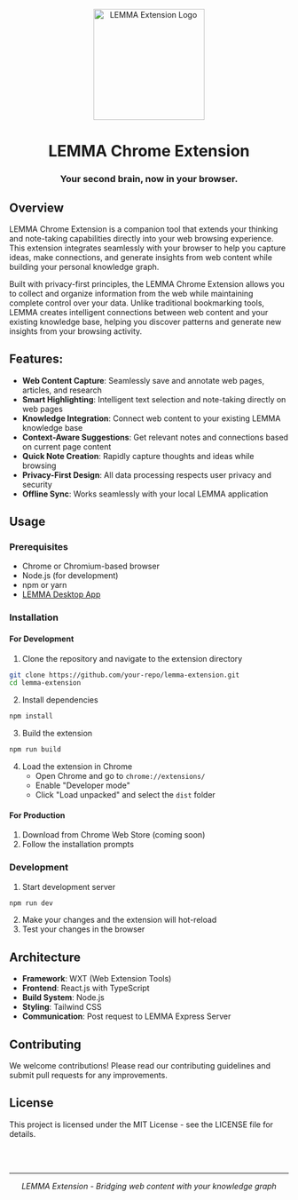 <p align="center">
<img style="align:center;" src="https://github.com/user-attachments/assets/bdecf1bc-de64-4642-bb8d-459aad2797ed" alt="LEMMA Extension Logo" width="200" />
</p>

<h1 align="center">LEMMA Chrome Extension</h1>

<h3 align="center">Your second brain, now in your browser.</h3>

## Overview

LEMMA Chrome Extension is a companion tool that extends your thinking and note-taking capabilities directly into your web browsing experience. This extension integrates seamlessly with your browser to help you capture ideas, make connections, and generate insights from web content while building your personal knowledge graph.

Built with privacy-first principles, the LEMMA Chrome Extension allows you to collect and organize information from the web while maintaining complete control over your data. Unlike traditional bookmarking tools, LEMMA creates intelligent connections between web content and your existing knowledge base, helping you discover patterns and generate new insights from your browsing activity.

## Features:
- **Web Content Capture**: Seamlessly save and annotate web pages, articles, and research
- **Smart Highlighting**: Intelligent text selection and note-taking directly on web pages
- **Knowledge Integration**: Connect web content to your existing LEMMA knowledge base
- **Context-Aware Suggestions**: Get relevant notes and connections based on current page content
- **Quick Note Creation**: Rapidly capture thoughts and ideas while browsing
- **Privacy-First Design**: All data processing respects user privacy and security
- **Offline Sync**: Works seamlessly with your local LEMMA application

## Usage

### Prerequisites
- Chrome or Chromium-based browser
- Node.js (for development)
- npm or yarn
- [LEMMA Desktop App](https://github.com/snavu/lemma)

### Installation

#### For Development
1. Clone the repository and navigate to the extension directory
```bash
git clone https://github.com/your-repo/lemma-extension.git
cd lemma-extension
```

2. Install dependencies
```bash
npm install
```

3. Build the extension
```bash
npm run build
```

4. Load the extension in Chrome
   - Open Chrome and go to `chrome://extensions/`
   - Enable "Developer mode"
   - Click "Load unpacked" and select the `dist` folder

#### For Production
1. Download from Chrome Web Store (coming soon)
2. Follow the installation prompts

### Development

1. Start development server
```bash
npm run dev
```

2. Make your changes and the extension will hot-reload
3. Test your changes in the browser

## Architecture

- **Framework**: WXT (Web Extension Tools)
- **Frontend**: React.js with TypeScript
- **Build System**: Node.js
- **Styling**: Tailwind CSS
- **Communication**: Post request to LEMMA Express Server

## Contributing

We welcome contributions! Please read our contributing guidelines and submit pull requests for any improvements.

## License

This project is licensed under the MIT License - see the LICENSE file for details.

<br>
<br>

---
<p align="center"><em>LEMMA Extension - Bridging web content with your knowledge graph</em></p>
